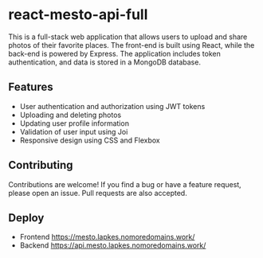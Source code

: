 # react-mesto-api-full

This is a full-stack web application that allows users to upload and share photos of their favorite places. The front-end is built using React, while the back-end is powered by Express. The application includes token authentication, and data is stored in a MongoDB database.

## Features

- User authentication and authorization using JWT tokens
- Uploading and deleting photos
- Updating user profile information
- Validation of user input using Joi
- Responsive design using CSS and Flexbox

## Contributing

Contributions are welcome! If you find a bug or have a feature request, please open an issue. Pull requests are also accepted.

## Deploy

- Frontend https://mesto.lapkes.nomoredomains.work/
- Backend https://api.mesto.lapkes.nomoredomains.work/
